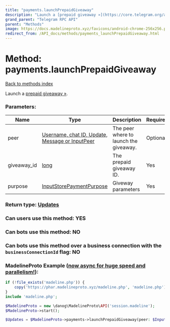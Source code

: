 ```yaml
---
title: "payments.launchPrepaidGiveaway"
description: "Launch a [prepaid giveaway »](https://core.telegram.org/api/giveaways)."
grand_parent: "Telegram RPC API"
parent: "Methods"
image: https://docs.madelineproto.xyz/favicons/android-chrome-256x256.png
redirect_from: /API_docs/methods/payments_launchPrepaidGiveaway.html
---
```

# Method: payments.launchPrepaidGiveaway
[Back to methods index](index.html)



Launch a [prepaid giveaway »](https://core.telegram.org/api/giveaways).

### Parameters:

| Name     |    Type       | Description | Required |
|----------|---------------|-------------|----------|
|peer|[Username, chat ID, Update, Message or InputPeer](/API_docs/types/InputPeer.html) | The peer where to launch the giveaway. | Optional|
|giveaway\_id|[long](/API_docs/types/long.html) | The prepaid giveaway ID. | Yes|
|purpose|[InputStorePaymentPurpose](/API_docs/types/InputStorePaymentPurpose.html) | Giveway parameters | Yes|


### Return type: [Updates](/API_docs/types/Updates.html)

### Can users use this method: **YES**


### Can bots use this method: **NO**


### Can bots use this method over a business connection with the `businessConnectionId` flag: **NO**


### MadelineProto Example ([now async for huge speed and parallelism!](https://docs.madelineproto.xyz/docs/ASYNC.html)):


```php
if (!file_exists('madeline.php')) {
    copy('https://phar.madelineproto.xyz/madeline.php', 'madeline.php');
}
include 'madeline.php';

$MadelineProto = new \danog\MadelineProto\API('session.madeline');
$MadelineProto->start();

$Updates = $MadelineProto->payments->launchPrepaidGiveaway(peer: $InputPeer, giveaway_id: $long, purpose: $InputStorePaymentPurpose, );
```

